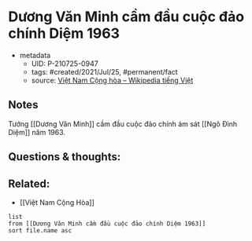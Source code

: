 ---
---

# Dương Văn Minh cầm đầu cuộc đảo chính Diệm 1963

- metadata
	- UID: P-210725-0947
	- tags: #created/2021/Jul/25, #permanent/fact 
	- source: [Việt Nam Cộng hòa – Wikipedia tiếng Việt](https://vi.wikipedia.org/wiki/Vi%E1%BB%87t_Nam_C%E1%BB%99ng_h%C3%B2a)

## Notes
Tướng [[Dương Văn Minh]] cầm đầu cuộc đảo chính ám sát [[Ngô Đình Diệm]] năm 1963.

## Questions & thoughts:

## Related:
- [[Việt Nam Cộng Hòa]]
```dataview
list
from [[Dương Văn Minh cầm đầu cuộc đảo chính Diệm 1963]]
sort file.name asc
```
